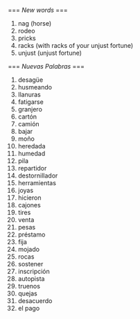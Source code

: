 === *New words* ===

1. nag (horse)
2. rodeo
3. pricks
4. racks (with racks of your unjust fortune)
5. unjust (unjust fortune)

=== *Nuevas Palabras* ===

1. desagüe
2. husmeando
3. llanuras
4. fatigarse
5. granjero
6. cartón
7. camión
8. bajar
9. moño
10. heredada
11. humedad
12. pila
13. repartidor
14. destornillador
15. herramientas
16. joyas
17. hicieron
18. cajones
19. tires
20. venta
21. pesas
22. préstamo
23. fija
24. mojado
25. rocas
26. sostener
27. inscripción
28. autopista
29. truenos
30. quejas
31. desacuerdo
32. el pago
